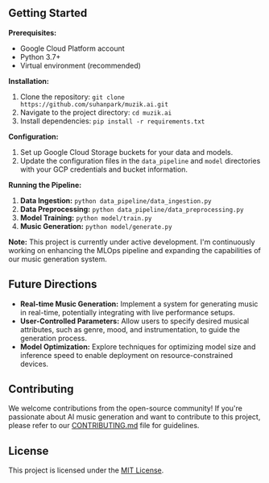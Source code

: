 
## Getting Started

**Prerequisites:**

- Google Cloud Platform account
- Python 3.7+
- Virtual environment (recommended)

**Installation:**

1. Clone the repository: `git clone https://github.com/suhanpark/muzik.ai.git`
2. Navigate to the project directory: `cd muzik.ai`
3. Install dependencies: `pip install -r requirements.txt`

**Configuration:**

1. Set up Google Cloud Storage buckets for your data and models.
2. Update the configuration files in the `data_pipeline` and `model` directories with your GCP credentials and bucket information.

**Running the Pipeline:**

1. **Data Ingestion:** `python data_pipeline/data_ingestion.py`
2. **Data Preprocessing:** `python data_pipeline/data_preprocessing.py`
3. **Model Training:** `python model/train.py`
4. **Music Generation:** `python model/generate.py`

**Note:** This project is currently under active development. I'm continuously working on enhancing the MLOps pipeline and expanding the capabilities of our music generation system.

## Future Directions

- **Real-time Music Generation:** Implement a system for generating music in real-time, potentially integrating with live performance setups.
- **User-Controlled Parameters:** Allow users to specify desired musical attributes, such as genre, mood, and instrumentation, to guide the generation process.
- **Model Optimization:** Explore techniques for optimizing model size and inference speed to enable deployment on resource-constrained devices.

## Contributing

We welcome contributions from the open-source community! If you're passionate about AI music generation and want to contribute to this project, please refer to our [CONTRIBUTING.md](CONTRIBUTING.md) file for guidelines.

## License

This project is licensed under the [MIT License](LICENSE).
